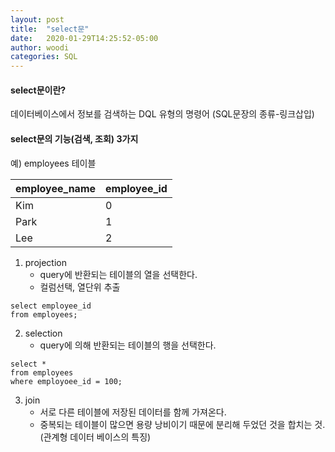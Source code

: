 ```yaml
---
layout: post
title:  "select문"
date:   2020-01-29T14:25:52-05:00
author: woodi
categories: SQL
---
```


#### select문이란?
데이터베이스에서 정보를 검색하는 DQL 유형의 명령어 (SQL문장의 종류-링크삽입)


#### select문의 기능(검색, 조회) 3가지
예) employees 테이블 

| employee_name | employee_id |
|--------|--------|
|  Kim  |  0     |
|  Park  |  1     |
|  Lee  |  2     |

1. projection
	- query에 반환되는 테이블의 열을 선택한다.
	- 컬럼선택, 열단위 추출
```
select employee_id
from employees;
```

2. selection
	- query에 의해 반환되는 테이블의 행을 선택한다.
```
select *
from employees
where employoee_id = 100;
```

3. join
	- 서로 다른 테이블에 저장된 데이터를 함께 가져온다.
	- 중복되는 테이블이 많으면 용량 낭비이기 때문에 분리해 두었던 것을 합치는 것. (관계형 데이터 베이스의 특징)


